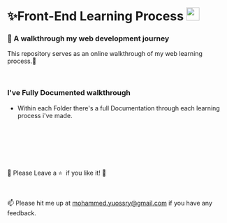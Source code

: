 # <a>✨Front-End Learning Process <img src="https://raw.githubusercontent.com/aemmadi/aemmadi/master/wave.gif" width="30px" style="max-width: 100%;"></a>
<h3>👀 A walkthrough my web development journey </h3>



 <p>This repository serves as an online walkthrough of my web learning process.💫</p>

<br>

<h3>I've Fully Documented walkthrough</h3>

- Within each Folder there's a full Documentation through each learning process i've made.

<br>
<br>
<br>
<br>
<br>

🌱 Please Leave a :star: &nbsp;if you like it! 🎄

<br>


📫 Please hit me up at mohammed.yuossry@gmail.com if you have any feedback.  
